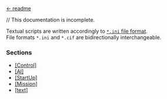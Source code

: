 [← readme](../readme.md)

// This documentation is incomplete.

Textual scripts are written accordingly to [`*.ini` file format](https://en.wikipedia.org/wiki/INI_file).  
File formats `*.ini` and `*.cif` are bidirectionally interchangeable.

### Sections

 * [[Control]](control.md)
 * [[AI]](ai.md)
 * [[StartUp]](startup.md)
 * [[Mission]](mission.md)
 * [[text]](text.md)